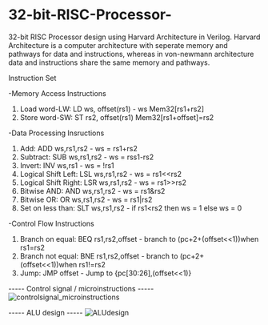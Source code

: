 # 32-bit-RISC-Processor-
32-bit RISC Processor design using Harvard Architecture in Verilog.
Harvard Architecture is a computer architecture with seperate memory and pathways for data and instructions, whereas in von-newmann architecture data and instructions share the same memory and pathways.

Instruction Set

-Memory Access Instructions
1. Load word-LW: LD ws, offset(rs1) - ws Mem32[rs1+rs2]
2. Store word-SW: ST rs2, offset(rs1) Mem32[rs1+offset]=rs2

-Data Processing Insructions
1. Add: ADD ws,rs1,rs2 - ws = rs1+rs2
2. Subtract: SUB ws,rs1,rs2 - ws = rss1-rs2
3. Invert: INV ws,rs1 - ws = !rs1
4. Logical Shift Left: LSL ws,rs1,rs2 - ws = rs1<<rs2
5. Logical Shift Right: LSR ws,rs1,rs2 - ws = rs1>>rs2
6. Bitwise AND: AND ws,rs1,rs2 - ws = rs1&rs2
7. Bitwise OR: OR ws,rs1,rs2 - ws = rs1|rs2
8. Set on less than: SLT ws,rs1,rs2 - if rs1<rs2 then ws = 1 else ws = 0
                                                 
-Control Flow Instructions
1. Branch on equal: BEQ rs1,rs2,offset - branch to (pc+2+(offset<<1))when rs1=rs2
2. Branch not equal: BNE rs1,rs2,offset - branch to (pc+2+(offset<<1))when rs1!=rs2
3. Jump: JMP offset - Jump to {pc[30:26],(offset<<1)}
                                                 
----- Control signal / microinstructions -----
![controlsignal_microinstructions](https://user-images.githubusercontent.com/83471963/166769869-5a18ad02-72e4-458e-8b89-d68617563a38.png)

----- ALU design -----
![ALUdesign](https://user-images.githubusercontent.com/83471963/166801657-cf9fadd9-6001-4e35-b3dd-9c2ff086f19b.png)
